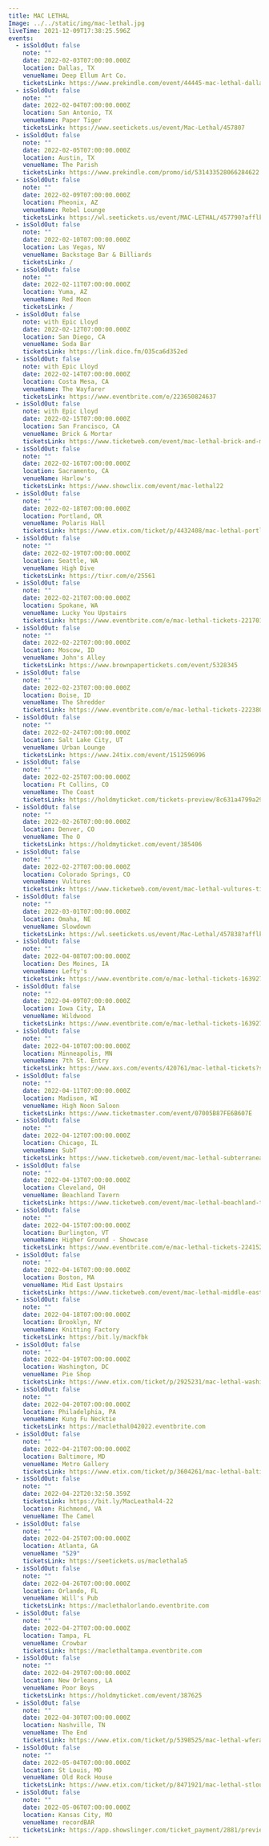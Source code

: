 ```yaml
---
title: MAC LETHAL
Image: ../../static/img/mac-lethal.jpg
liveTime: 2021-12-09T17:38:25.596Z
events:
  - isSoldOut: false
    note: ""
    date: 2022-02-03T07:00:00.000Z
    location: Dallas, TX
    venueName: Deep Ellum Art Co.
    ticketsLink: https://www.prekindle.com/event/44445-mac-lethal-dallas
  - isSoldOut: false
    note: ""
    date: 2022-02-04T07:00:00.000Z
    location: San Antonio, TX
    venueName: Paper Tiger
    ticketsLink: https://www.seetickets.us/event/Mac-Lethal/457807
  - isSoldOut: false
    note: ""
    date: 2022-02-05T07:00:00.000Z
    location: Austin, TX
    venueName: The Parish
    ticketsLink: https://www.prekindle.com/promo/id/531433528066284622
  - isSoldOut: false
    note: ""
    date: 2022-02-09T07:00:00.000Z
    location: Pheonix, AZ
    venueName: Rebel Lounge
    ticketsLink: https://wl.seetickets.us/event/MAC-LETHAL/457790?afflky=TheRebelLounge
  - isSoldOut: false
    note: ""
    date: 2022-02-10T07:00:00.000Z
    location: Las Vegas, NV
    venueName: Backstage Bar & Billiards
    ticketsLink: /
  - isSoldOut: false
    note: ""
    date: 2022-02-11T07:00:00.000Z
    location: Yuma, AZ
    venueName: Red Moon
    ticketsLink: /
  - isSoldOut: false
    note: with Epic Lloyd
    date: 2022-02-12T07:00:00.000Z
    location: San Diego, CA
    venueName: Soda Bar
    ticketsLink: https://link.dice.fm/O35ca6d352ed
  - isSoldOut: false
    note: with Epic Lloyd
    date: 2022-02-14T07:00:00.000Z
    location: Costa Mesa, CA
    venueName: The Wayfarer
    ticketsLink: https://www.eventbrite.com/e/223650824637
  - isSoldOut: false
    note: with Epic Lloyd
    date: 2022-02-15T07:00:00.000Z
    location: San Francisco, CA
    venueName: Brick & Mortar
    ticketsLink: https://www.ticketweb.com/event/mac-lethal-brick-and-mortar-music-hall-tickets/11622775
  - isSoldOut: false
    note: ""
    date: 2022-02-16T07:00:00.000Z
    location: Sacramento, CA
    venueName: Harlow's
    ticketsLink: https://www.showclix.com/event/mac-lethal22
  - isSoldOut: false
    note: ""
    date: 2022-02-18T07:00:00.000Z
    location: Portland, OR
    venueName: Polaris Hall
    ticketsLink: https://www.etix.com/ticket/p/4432408/mac-lethal-portland-polaris-hall
  - isSoldOut: false
    note: ""
    date: 2022-02-19T07:00:00.000Z
    location: Seattle, WA
    venueName: High Dive
    ticketsLink: https://tixr.com/e/25561
  - isSoldOut: false
    note: ""
    date: 2022-02-21T07:00:00.000Z
    location: Spokane, WA
    venueName: Lucky You Upstairs
    ticketsLink: https://www.eventbrite.com/e/mac-lethal-tickets-221701785007
  - isSoldOut: false
    note: ""
    date: 2022-02-22T07:00:00.000Z
    location: Moscow, ID
    venueName: John's Alley
    ticketsLink: https://www.brownpapertickets.com/event/5328345
  - isSoldOut: false
    note: ""
    date: 2022-02-23T07:00:00.000Z
    location: Boise, ID
    venueName: The Shredder
    ticketsLink: https://www.eventbrite.com/e/mac-lethal-tickets-222380053727
  - isSoldOut: false
    note: ""
    date: 2022-02-24T07:00:00.000Z
    location: Salt Lake City, UT
    venueName: Urban Lounge
    ticketsLink: https://www.24tix.com/event/1512596996
  - isSoldOut: false
    note: ""
    date: 2022-02-25T07:00:00.000Z
    location: Ft Collins, CO
    venueName: The Coast
    ticketsLink: https://holdmyticket.com/tickets-preview/8c631a4799a29eb2969ed51cada4a56f
  - isSoldOut: false
    note: ""
    date: 2022-02-26T07:00:00.000Z
    location: Denver, CO
    venueName: The O
    ticketsLink: https://holdmyticket.com/event/385406
  - isSoldOut: false
    note: ""
    date: 2022-02-27T07:00:00.000Z
    location: Colorado Springs, CO
    venueName: Vultures
    ticketsLink: https://www.ticketweb.com/event/mac-lethal-vultures-tickets/11597625
  - isSoldOut: false
    note: ""
    date: 2022-03-01T07:00:00.000Z
    location: Omaha, NE
    venueName: Slowdown
    ticketsLink: https://wl.seetickets.us/event/Mac-Lethal/457838?afflky=Slowdown
  - isSoldOut: false
    note: ""
    date: 2022-04-08T07:00:00.000Z
    location: Des Moines, IA
    venueName: Lefty's
    ticketsLink: https://www.eventbrite.com/e/mac-lethal-tickets-163927717215
  - isSoldOut: false
    note: ""
    date: 2022-04-09T07:00:00.000Z
    location: Iowa City, IA
    venueName: Wildwood
    ticketsLink: https://www.eventbrite.com/e/mac-lethal-tickets-163927330057
  - isSoldOut: false
    note: ""
    date: 2022-04-10T07:00:00.000Z
    location: Minneapolis, MN
    venueName: 7th St. Entry
    ticketsLink: https://www.axs.com/events/420761/mac-lethal-tickets?skin=firstavenue
  - isSoldOut: false
    note: ""
    date: 2022-04-11T07:00:00.000Z
    location: Madison, WI
    venueName: High Noon Saloon
    ticketsLink: https://www.ticketmaster.com/event/07005B87FE6B607E
  - isSoldOut: false
    note: ""
    date: 2022-04-12T07:00:00.000Z
    location: Chicago, IL
    venueName: SubT
    ticketsLink: https://www.ticketweb.com/event/mac-lethal-subterranean-tickets/11605455?pl=kickstand
  - isSoldOut: false
    note: ""
    date: 2022-04-13T07:00:00.000Z
    location: Cleveland, OH
    venueName: Beachland Tavern
    ticketsLink: https://www.ticketweb.com/event/mac-lethal-beachland-tavern-tickets/11606525?pl=beachland
  - isSoldOut: false
    note: ""
    date: 2022-04-15T07:00:00.000Z
    location: Burlington, VT
    venueName: Higher Ground - Showcase
    ticketsLink: https://www.eventbrite.com/e/mac-lethal-tickets-224152144097
  - isSoldOut: false
    note: ""
    date: 2022-04-16T07:00:00.000Z
    location: Boston, MA
    venueName: Mid East Upstairs
    ticketsLink: https://www.ticketweb.com/event/mac-lethal-middle-east-upstairs-tickets/11607385?pl=mideastclub
  - isSoldOut: false
    note: ""
    date: 2022-04-18T07:00:00.000Z
    location: Brooklyn, NY
    venueName: Knitting Factory
    ticketsLink: https://bit.ly/mackfbk
  - isSoldOut: false
    note: ""
    date: 2022-04-19T07:00:00.000Z
    location: Washington, DC
    venueName: Pie Shop
    ticketsLink: https://www.etix.com/ticket/p/2925231/mac-lethal-washington-pie-shop
  - isSoldOut: false
    note: ""
    date: 2022-04-20T07:00:00.000Z
    location: Philadelphia, PA
    venueName: Kung Fu Necktie
    ticketsLink: https://maclethal042022.eventbrite.com
  - isSoldOut: false
    note: ""
    date: 2022-04-21T07:00:00.000Z
    location: Baltimore, MD
    venueName: Metro Gallery
    ticketsLink: https://www.etix.com/ticket/p/3604261/mac-lethal-baltimore-the-metro-gallery
  - isSoldOut: false
    note: ""
    date: 2022-04-22T20:32:50.359Z
    ticketsLink: https://bit.ly/MacLeathal4-22
    location: Richmond, VA
    venueName: The Camel
  - isSoldOut: false
    note: ""
    date: 2022-04-25T07:00:00.000Z
    location: Atlanta, GA
    venueName: "529"
    ticketsLink: https://seetickets.us/maclethala5
  - isSoldOut: false
    note: ""
    date: 2022-04-26T07:00:00.000Z
    location: Orlando, FL
    venueName: Will's Pub
    ticketsLink: https://maclethalorlando.eventbrite.com
  - isSoldOut: false
    note: ""
    date: 2022-04-27T07:00:00.000Z
    location: Tampa, FL
    venueName: Crowbar
    ticketsLink: https://maclethaltampa.eventbrite.com
  - isSoldOut: false
    note: ""
    date: 2022-04-29T07:00:00.000Z
    location: New Orleans, LA
    venueName: Poor Boys
    ticketsLink: https://holdmyticket.com/event/387625
  - isSoldOut: false
    note: ""
    date: 2022-04-30T07:00:00.000Z
    location: Nashville, TN
    venueName: The End
    ticketsLink: https://www.etix.com/ticket/p/5398525/mac-lethal-wferal-the-earthworm-18-nashville-the-end?cobrand=theend&partner_id=240
  - isSoldOut: false
    note: ""
    date: 2022-05-04T07:00:00.000Z
    location: St Louis, MO
    venueName: Old Rock House
    ticketsLink: https://www.etix.com/ticket/p/8471921/mac-lethal-stlouis-red-flag-mjp
  - isSoldOut: false
    note: ""
    date: 2022-05-06T07:00:00.000Z
    location: Kansas City, MO
    venueName: recordBAR
    ticketsLink: https://app.showslinger.com/ticket_payment/2881/preview_ticket
---
```

